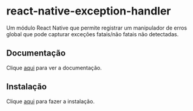 # react-native-exception-handler

Um módulo React Native que permite registrar um manipulador de erros global que pode capturar exceções fatais/não fatais não detectadas.

## Documentação

Clique [aqui](https://github.com/a7ul/react-native-exception-handler) para ver a documentação.

## Instalação

Clique [aqui](https://www.npmjs.com/package/react-native-exception-handler) para fazer a instalação.